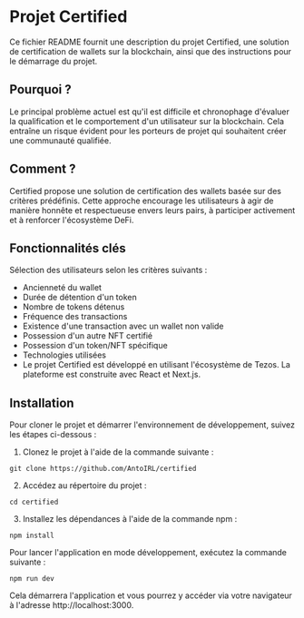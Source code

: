 # Projet Certified
Ce fichier README fournit une description du projet Certified, une solution de certification de wallets sur la blockchain, ainsi que des instructions pour le démarrage du projet.

## Pourquoi ?
Le principal problème actuel est qu'il est difficile et chronophage d'évaluer la qualification et le comportement d'un utilisateur sur la blockchain. Cela entraîne un risque évident pour les porteurs de projet qui souhaitent créer une communauté qualifiée.

## Comment ?
Certified propose une solution de certification des wallets basée sur des critères prédéfinis. Cette approche encourage les utilisateurs à agir de manière honnête et respectueuse envers leurs pairs, à participer activement et à renforcer l'écosystème DeFi.

## Fonctionnalités clés

Sélection des utilisateurs selon les critères suivants :
- Ancienneté du wallet
- Durée de détention d'un token
- Nombre de tokens détenus
- Fréquence des transactions
- Existence d'une transaction avec un wallet non valide
- Possession d'un autre NFT certifié
- Possession d'un token/NFT spécifique
- Technologies utilisées
- Le projet Certified est développé en utilisant l'écosystème de Tezos. La plateforme est construite avec React et Next.js.

## Installation
Pour cloner le projet et démarrer l'environnement de développement, suivez les étapes ci-dessous :

1. Clonez le projet à l'aide de la commande suivante :

`git clone https://github.com/AntoIRL/certified`

2. Accédez au répertoire du projet :

`cd certified`

3. Installez les dépendances à l'aide de la commande npm :

`npm install`

Pour lancer l'application en mode développement, exécutez la commande suivante :

`npm run dev`

Cela démarrera l'application et vous pourrez y accéder via votre navigateur à l'adresse http://localhost:3000.
